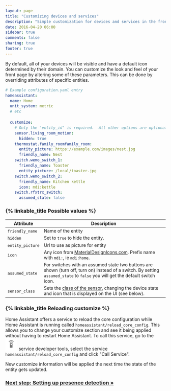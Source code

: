 ```yaml
---
layout: page
title: "Customizing devices and services"
description: "Simple customization for devices and services in the frontend."
date: 2016-04-20 06:00
sidebar: true
comments: false
sharing: true
footer: true
---
```


By default, all of your devices will be visible and have a default icon determined by their domain. You can customize the look and feel of your front page by altering some of these parameters. This can be done by overriding attributes of specific entities.

```yaml
# Example configuration.yaml entry
homeassistant:
  name: Home
  unit_system: metric
  # etc

  customize:
    # Only the 'entity_id' is required.  All other options are optional.
    sensor.living_room_motion:
      hidden: true
    thermostat.family_roomfamily_room:
      entity_picture: https://example.com/images/nest.jpg
      friendly_name: Nest
    switch.wemo_switch_1:
      friendly_name: Toaster
      entity_picture: /local/toaster.jpg
    switch.wemo_switch_2:
      friendly_name: Kitchen kettle
      icon: mdi:kettle
    switch.rfxtrx_switch:
      assumed_state: false
```

### {% linkable_title Possible values %}

| Attribute | Description |
| --------- | ----------- |
| `friendly_name` | Name of the entity
| `hidden`    | Set to `true` to hide the entity.
| `entity_picture` | Url to use as picture for entity
| `icon` | Any icon from [MaterialDesignIcons.com](http://MaterialDesignIcons.com). Prefix name with `mdi:`, ie `mdi:home`.
| `assumed_state` | For switches with an assumed state two buttons are shown (turn off, turn on) instead of a switch. By setting `assumed_state` to `false` you will get the default switch icon.
| `sensor_class` | Sets the [class of the sensor](/components/binary_sensor/), changing the device state and icon that is displayed on the UI (see below).


### {% linkable_title Reloading customize %}

Home Assistant offers a service to reload the core configuration while Home Assistant is running called `homeassistant/reload_core_config`. This allows you to change your customize section and see it being applied without having to restart Home Assistant. To call this service, go to the <img src='/images/screenshots/developer-tool-services-icon.png' alt='service developer tool icon' class="no-shadow" height="38" /> service developer tools, select the service `homeassistant/reload_core_config` and click "Call Service".

<p class='note warning'>
New customize information will be applied the next time the state of the entity gets updated.
</p>

### [Next step: Setting up presence detection &raquo;](/getting-started/presence-detection/)
